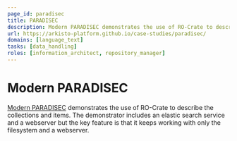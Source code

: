 ```yaml
---
page_id: paradisec
title: PARADISEC
description: Modern PARADISEC demonstrates the use of RO-Crate to describe the collections and items
url: https://arkisto-platform.github.io/case-studies/paradisec/
domains: [language_text]
tasks: [data_handling]
roles: [information_architect, repository_manager]
---
```


# Modern PARADISEC

[Modern PARADISEC](https://arkisto-platform.github.io/case-studies/paradisec/) demonstrates the use of RO-Crate to describe the collections and items. The demonstrator includes an elastic search service and a webserver but the key feature is that it keeps working with only the filesystem and a webserver.
